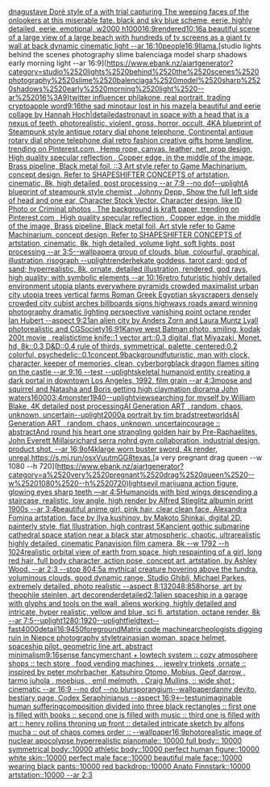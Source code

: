 [dna](https://www.ebank.nz/aiartgenerator?category=dna)[gustave Doré style of a with trial capturing The weeping faces of the onlookers at this miserable fate. black and sky blue scheme, eerie, highly detailed, eerie, emotional, w2000 h1000](https://www.ebank.nz/aiartgenerator?category=gustave%2520Dor%C3%A9%2520style%2520of%2520a%2520with%2520trial%2520capturing%2520The%2520weeping%2520faces%2520of%2520the%2520onlookers%2520at%2520this%2520miserable%2520fate.%2520black%2520and%2520sky%2520blue%2520scheme%2C%2520eerie%2C%2520highly%2520detailed%2C%2520eerie%2C%2520emotional%2C%2520w2000%2520h1000)[16:9](https://www.ebank.nz/aiartgenerator?category=16%3A9)[rendered](https://www.ebank.nz/aiartgenerator?category=rendered)[10:16](https://www.ebank.nz/aiartgenerator?category=10%3A16)[a beautiful scene of a large view of a large beach with hundreds of tv screens as a giant tv wall at back dynamic cinematic light --ar 16:10](https://www.ebank.nz/aiartgenerator?category=a%2520beautiful%2520scene%2520of%2520a%2520large%2520view%2520of%2520a%2520large%2520beach%2520with%2520hundreds%2520of%2520tv%2520screens%2520as%2520a%2520giant%2520tv%2520wall%2520at%2520back%2520dynamic%2520cinematic%2520light%2520--ar%252016%3A10)[people](https://www.ebank.nz/aiartgenerator?category=people)[16:9](https://www.ebank.nz/aiartgenerator?category=16%3A9)[llama.](https://www.ebank.nz/aiartgenerator?category=llama.)[studio lights behind the scenes photography slime balenciaga model sharp shadows early morning light --ar 16:9](https://www.ebank.nz/aiartgenerator?category=studio%2520lights%2520behind%2520the%2520scenes%2520photography%2520slime%2520balenciaga%2520model%2520sharp%2520shadows%2520early%2520morning%2520light%2520--ar%252016%3A9)[twitter influencer philakone, real portrait, trading crypto](https://www.ebank.nz/aiartgenerator?category=twitter%2520influencer%2520philakone%2C%2520real%2520portrait%2C%2520trading%2520crypto)[apple word](https://www.ebank.nz/aiartgenerator?category=apple%2520word)[9:16](https://www.ebank.nz/aiartgenerator?category=9%3A16)[the sad minotaur lost in his maze|a beautiful and eerie collage by Hannah Hoch|detailed](https://www.ebank.nz/aiartgenerator?category=the%2520sad%2520minotaur%2520lost%2520in%2520his%2520maze%7Ca%2520beautiful%2520and%2520eerie%2520collage%2520by%2520Hannah%2520Hoch%7Cdetailed)[astronaut in space with a head that is a nexus of teeth, photorealistic, violent, gross, horror, occult, 4K](https://www.ebank.nz/aiartgenerator?category=astronaut%2520in%2520space%2520with%2520a%2520head%2520that%2520is%2520a%2520nexus%2520of%2520teeth%2C%2520photorealistic%2C%2520violent%2C%2520gross%2C%2520horror%2C%2520occult%2C%25204K)[A blueprint of Steampunk style antique rotary dial phone telephone,  Continental antique rotary dial phone telephone dial retro fashion creative gifts home landline, trending on Pinterest.com  , Hemp rope, canvas, leather, net, prop design, High quality specular reflection , Copper  edge, in the middle of the image, Brass pipeline,  Black metal foil,  ::3  Art style refer to Game Machinarium.  concept design, Refer to SHAPESHIFTER CONCEPTS  of artstation, cinematic,  8k, high detailed,  post processing    --ar 7:9   --no dof](https://www.ebank.nz/aiartgenerator?category=A%2520blueprint%2520of%2520Steampunk%2520style%2520antique%2520rotary%2520dial%2520phone%2520telephone%2C%2520%2520Continental%2520antique%2520rotary%2520dial%2520phone%2520telephone%2520dial%2520retro%2520fashion%2520creative%2520gifts%2520home%2520landline%2C%2520trending%2520on%2520Pinterest.com%2520%2520%2C%2520Hemp%2520rope%2C%2520canvas%2C%2520leather%2C%2520net%2C%2520prop%2520design%2C%2520High%2520quality%2520specular%2520reflection%2520%2C%2520Copper%2520%2520edge%2C%2520in%2520the%2520middle%2520of%2520the%2520image%2C%2520Brass%2520pipeline%2C%2520%2520Black%2520metal%2520foil%2C%2520%2520%3A%3A3%2520%2520Art%2520style%2520refer%2520to%2520Game%2520Machinarium.%2520%2520concept%2520design%2C%2520Refer%2520to%2520SHAPESHIFTER%2520CONCEPTS%2520%2520of%2520artstation%2C%2520cinematic%2C%2520%25208k%2C%2520high%2520detailed%2C%2520%2520post%2520processing%2520%2520%2520%2520--ar%25207%3A9%2520%2520%2520--no%2520dof)[--uplight](https://www.ebank.nz/aiartgenerator?category=--uplight)[A blueprint of steampunk style chemist , Johnny Depp,  Show the full left side of head and one ear,  Character Stock Vector, Character design, like ID Photo or Criminal photos , The background is kraft paper,  trending on Pinterest.com  , High quality specular reflection ,  Copper  edge, in the middle of the image, Brass pipeline,  Black metal foil,  Art style refer to Game Machinarium.  concept design, Refer to SHAPESHIFTER CONCEPTS  of artstation, cinematic,  8k, high detailed,  volume light,  soft lights,  post processing    --ar 3:5](https://www.ebank.nz/aiartgenerator?category=A%2520blueprint%2520of%2520steampunk%2520style%2520chemist%2520%2C%2520Johnny%2520Depp%2C%2520%2520Show%2520the%2520full%2520left%2520side%2520of%2520head%2520and%2520one%2520ear%2C%2520%2520Character%2520Stock%2520Vector%2C%2520Character%2520design%2C%2520like%2520ID%2520Photo%2520or%2520Criminal%2520photos%2520%2C%2520The%2520background%2520is%2520kraft%2520paper%2C%2520%2520trending%2520on%2520Pinterest.com%2520%2520%2C%2520High%2520quality%2520specular%2520reflection%2520%2C%2520%2520Copper%2520%2520edge%2C%2520in%2520the%2520middle%2520of%2520the%2520image%2C%2520Brass%2520pipeline%2C%2520%2520Black%2520metal%2520foil%2C%2520%2520Art%2520style%2520refer%2520to%2520Game%2520Machinarium.%2520%2520concept%2520design%2C%2520Refer%2520to%2520SHAPESHIFTER%2520CONCEPTS%2520%2520of%2520artstation%2C%2520cinematic%2C%2520%25208k%2C%2520high%2520detailed%2C%2520%2520volume%2520light%2C%2520%2520soft%2520lights%2C%2520%2520post%2520processing%2520%2520%2520%2520--ar%25203%3A5)[--wallpaper](https://www.ebank.nz/aiartgenerator?category=--wallpaper)[a group of clouds, blue, colourful, graphical, illustration, risograph --uplight](https://www.ebank.nz/aiartgenerator?category=a%2520group%2520of%2520clouds%2C%2520blue%2C%2520colourful%2C%2520graphical%2C%2520illustration%2C%2520risograph%2520--uplight)[render](https://www.ebank.nz/aiartgenerator?category=render)[hekate goddess, tarot card; god of sand; hyperrealistic, 8k, ornate, detailed illustration, rendered, god rays, high quality; with symbolic elements --ar 10:16](https://www.ebank.nz/aiartgenerator?category=hekate%2520goddess%2C%2520tarot%2520card%3B%2520god%2520of%2520sand%3B%2520hyperrealistic%2C%25208k%2C%2520ornate%2C%2520detailed%2520illustration%2C%2520rendered%2C%2520god%2520rays%2C%2520high%2520quality%3B%2520with%2520symbolic%2520elements%2520--ar%252010%3A16)[retro futuristic highly detailed environment utopia plants everywhere pyramids crowded maximalist urban city utopia trees  vertical farms Roman Greek Egyptian skyscrapers densely crowded city cubist arches billboards signs highways roads award winning photography dramatic lighting perspective vanishing point octane render Ian Hubert  --aspect 9:21](https://www.ebank.nz/aiartgenerator?category=retro%2520futuristic%2520highly%2520detailed%2520environment%2520utopia%2520plants%2520everywhere%2520pyramids%2520crowded%2520maximalist%2520urban%2520city%2520utopia%2520trees%2520%2520vertical%2520farms%2520Roman%2520Greek%2520Egyptian%2520skyscrapers%2520densely%2520crowded%2520city%2520cubist%2520arches%2520billboards%2520signs%2520highways%2520roads%2520award%2520winning%2520photography%2520dramatic%2520lighting%2520perspective%2520vanishing%2520point%2520octane%2520render%2520Ian%2520Hubert%2520%2520--aspect%25209%3A21)[an alien city by Anders Zorn and Laura Muntz Lyall photorealistic and CGSociety](https://www.ebank.nz/aiartgenerator?category=an%2520alien%2520city%2520by%2520Anders%2520Zorn%2520and%2520Laura%2520Muntz%2520Lyall%2520photorealistic%2520and%2520CGSociety)[16:9](https://www.ebank.nz/aiartgenerator?category=16%3A9)[1](https://www.ebank.nz/aiartgenerator?category=1)[Kanye west Batman photo, smiling, kodak 200t movie , realistic](https://www.ebank.nz/aiartgenerator?category=Kanye%2520west%2520Batman%2520photo%2C%2520smiling%2C%2520kodak%2520200t%2520movie%2520%2C%2520realistic)[time knife::1 vector art::0.3 digital, flat Miyazaki, Monet, hd, 8k::0.3 D&D::0.4 rule of thirds, symmetrical, palette, centered:0.2 colorful, psychedelic::0.1](https://www.ebank.nz/aiartgenerator?category=time%2520knife%3A%3A1%2520vector%2520art%3A%3A0.3%2520digital%2C%2520flat%2520Miyazaki%2C%2520Monet%2C%2520hd%2C%25208k%3A%3A0.3%2520D%26D%3A%3A0.4%2520rule%2520of%2520thirds%2C%2520symmetrical%2C%2520palette%2C%2520centered%3A0.2%2520colorful%2C%2520psychedelic%3A%3A0.1)[concept](https://www.ebank.nz/aiartgenerator?category=concept)[.9](https://www.ebank.nz/aiartgenerator?category=.9)[background](https://www.ebank.nz/aiartgenerator?category=background)[futuristic, man with clock, character, keeper of memories, clean, cyberborg](https://www.ebank.nz/aiartgenerator?category=futuristic%2C%2520man%2520with%2520clock%2C%2520character%2C%2520keeper%2520of%2520memories%2C%2520clean%2C%2520cyberborg)[black dragon flames siting on the castle --ar 9:16 --test --uplight](https://www.ebank.nz/aiartgenerator?category=black%2520dragon%2520flames%2520siting%2520on%2520the%2520castle%2520--ar%25209%3A16%2520--test%2520--uplight)[skeletal humanoid entity creating a dark portal in downtown Los Angeles, 1992, film grain --ar 4:3](https://www.ebank.nz/aiartgenerator?category=skeletal%2520humanoid%2520entity%2520creating%2520a%2520dark%2520portal%2520in%2520downtown%2520Los%2520Angeles%2C%25201992%2C%2520film%2520grain%2520--ar%25204%3A3)[moose and squirrel and Natasha and Boris getting high claymation diorama John waters](https://www.ebank.nz/aiartgenerator?category=moose%2520and%2520squirrel%2520and%2520Natasha%2520and%2520Boris%2520getting%2520high%2520claymation%2520diorama%2520John%2520waters)[16000](https://www.ebank.nz/aiartgenerator?category=16000)[3:4](https://www.ebank.nz/aiartgenerator?category=3%3A4)[monster](https://www.ebank.nz/aiartgenerator?category=monster)[1940](https://www.ebank.nz/aiartgenerator?category=1940)[--uplight](https://www.ebank.nz/aiartgenerator?category=--uplight)[view](https://www.ebank.nz/aiartgenerator?category=view)[searching for myself by  William Blake, 4K detailed post processing](https://www.ebank.nz/aiartgenerator?category=searching%2520for%2520myself%2520by%2520%2520William%2520Blake%2C%25204K%2520detailed%2520post%2520processing)[AI Generation ART , random, chaos, unknown, uncertain](https://www.ebank.nz/aiartgenerator?category=AI%2520Generation%2520ART%2520%2C%2520random%2C%2520chaos%2C%2520unknown%2C%2520uncertain)[--uplight](https://www.ebank.nz/aiartgenerator?category=--uplight)[2000](https://www.ebank.nz/aiartgenerator?category=2000)[a portrait by tim bradstreet](https://www.ebank.nz/aiartgenerator?category=a%2520portrait%2520by%2520tim%2520bradstreet)[worlds](https://www.ebank.nz/aiartgenerator?category=worlds)[AI Generation ART , random, chaos, unknown, uncertain](https://www.ebank.nz/aiartgenerator?category=AI%2520Generation%2520ART%2520%2C%2520random%2C%2520chaos%2C%2520unknown%2C%2520uncertain)[courage :: abstract](https://www.ebank.nz/aiartgenerator?category=courage%2520%3A%3A%2520abstract)[And round his heart one strangling golden hair by Pre-Raphaelites, John Everett Millais](https://www.ebank.nz/aiartgenerator?category=And%2520round%2520his%2520heart%2520one%2520strangling%2520golden%2520hair%2520by%2520Pre-Raphaelites%2C%2520John%2520Everett%2520Millais)[richard serra nohrd gym collaboration, industrial design, product shot, --ar 16:9](https://www.ebank.nz/aiartgenerator?category=richard%2520serra%2520nohrd%2520gym%2520collaboration%2C%2520industrial%2520design%2C%2520product%2520shot%2C%2520--ar%252016%3A9)[of](https://www.ebank.nz/aiartgenerator?category=of)[4k](https://www.ebank.nz/aiartgenerator?category=4k)[large worn buster sword, 4k render, unreal,](https://www.ebank.nz/aiartgenerator?category=large%2520worn%2520buster%2520sword%2C%25204k%2520render%2C%2520unreal%2C)[<https://s.mj.run/osxVuutmGG8>](https://www.ebank.nz/aiartgenerator?category=%3Chttps%3A//s.mj.run/osxVuutmGG8%3E)[texas.](https://www.ebank.nz/aiartgenerator?category=texas.)[a very pregnant drag queen --w 1080 --h 720](https://www.ebank.nz/aiartgenerator?category=a%2520very%2520pregnant%2520drag%2520queen%2520--w%25201080%2520--h%2520720)[lights](https://www.ebank.nz/aiartgenerator?category=lights)[evil marijuana action figure, glowing eyes sharp teeth —ar 4:5](https://www.ebank.nz/aiartgenerator?category=evil%2520marijuana%2520action%2520figure%2C%2520glowing%2520eyes%2520sharp%2520teeth%2520%E2%80%94ar%25204%3A5)[Humanoids with bird wings descending  a staircase, realistic, low angle, high render by Alfred Stieglitz albumin print 1900s --ar 3:4](https://www.ebank.nz/aiartgenerator?category=Humanoids%2520with%2520bird%2520wings%2520descending%2520%2520a%2520staircase%2C%2520realistic%2C%2520low%2520angle%2C%2520high%2520render%2520by%2520Alfred%2520Stieglitz%2520albumin%2520print%25201900s%2520--ar%25203%3A4)[beautiful anime girl, pink hair, clear clean face, Alexandra Fomina artstation, face by Ilya kushinov, by Makoto Shinkai, digital 2D, painterly style, flat Illustration, high contrast 5K](https://www.ebank.nz/aiartgenerator?category=beautiful%2520anime%2520girl%2C%2520pink%2520hair%2C%2520clear%2520clean%2520face%2C%2520Alexandra%2520Fomina%2520artstation%2C%2520face%2520by%2520Ilya%2520kushinov%2C%2520by%2520Makoto%2520Shinkai%2C%2520digital%25202D%2C%2520painterly%2520style%2C%2520flat%2520Illustration%2C%2520high%2520contrast%25205K)[ancient gothic submarine cathedral space station near a black star atmospheric, chaotic, ultrarealistic highly detailed, cinematic Panavision film camera, 8k --w 1792 --h 1024](https://www.ebank.nz/aiartgenerator?category=ancient%2520gothic%2520submarine%2520cathedral%2520space%2520station%2520near%2520a%2520black%2520star%2520atmospheric%2C%2520chaotic%2C%2520ultrarealistic%2520highly%2520detailed%2C%2520cinematic%2520Panavision%2520film%2520camera%2C%25208k%2520--w%25201792%2520--h%25201024)[realistic orbital view of earth from space, high res](https://www.ebank.nz/aiartgenerator?category=realistic%2520orbital%2520view%2520of%2520earth%2520from%2520space%2C%2520high%2520res)[painting of a girl, long red hair, full body character, action pose, concept art, artstation, by Ashley Wood. --ar 2:3 --stop 80](https://www.ebank.nz/aiartgenerator?category=painting%2520of%2520a%2520girl%2C%2520long%2520red%2520hair%2C%2520full%2520body%2520character%2C%2520action%2520pose%2C%2520concept%2520art%2C%2520artstation%2C%2520by%2520Ashley%2520Wood.%2520--ar%25202%3A3%2520--stop%252080)[4:5](https://www.ebank.nz/aiartgenerator?category=4%3A5)[a mythical creature hovering above the tundra, voluminous clouds, good dynamic range, Studio Ghibli, Michael Parkes, extremely detailed, photo realistic --aspect 8:13](https://www.ebank.nz/aiartgenerator?category=a%2520mythical%2520creature%2520hovering%2520above%2520the%2520tundra%2C%2520voluminous%2520clouds%2C%2520good%2520dynamic%2520range%2C%2520Studio%2520Ghibli%2C%2520Michael%2520Parkes%2C%2520extremely%2520detailed%2C%2520photo%2520realistic%2520--aspect%25208%3A13)[2048:858](https://www.ebank.nz/aiartgenerator?category=2048%3A858)[horse, art by theophile steinlen, art deco](https://www.ebank.nz/aiartgenerator?category=horse%2C%2520art%2520by%2520theophile%2520steinlen%2C%2520art%2520deco)[render](https://www.ebank.nz/aiartgenerator?category=render)[detailed](https://www.ebank.nz/aiartgenerator?category=detailed)[2:1](https://www.ebank.nz/aiartgenerator?category=2%3A1)[alien spaceship in a garage with glyphs and tools on the wall, aliens working, highly detailed and intricate, hyper realistic, yellow and blue, sci fi, artstation, octane render, 8k --ar 7:5](https://www.ebank.nz/aiartgenerator?category=alien%2520spaceship%2520in%2520a%2520garage%2520with%2520glyphs%2520and%2520tools%2520on%2520the%2520wall%2C%2520aliens%2520working%2C%2520highly%2520detailed%2520and%2520intricate%2C%2520hyper%2520realistic%2C%2520yellow%2520and%2520blue%2C%2520sci%2520fi%2C%2520artstation%2C%2520octane%2520render%2C%25208k%2520--ar%25207%3A5)[--uplight](https://www.ebank.nz/aiartgenerator?category=--uplight)[1280:1920](https://www.ebank.nz/aiartgenerator?category=1280%3A1920)[--uplight](https://www.ebank.nz/aiartgenerator?category=--uplight)[field](https://www.ebank.nz/aiartgenerator?category=field)[text](https://www.ebank.nz/aiartgenerator?category=text)[--fast](https://www.ebank.nz/aiartgenerator?category=--fast)[4000](https://www.ebank.nz/aiartgenerator?category=4000)[detail](https://www.ebank.nz/aiartgenerator?category=detail)[16:9](https://www.ebank.nz/aiartgenerator?category=16%3A9)[450](https://www.ebank.nz/aiartgenerator?category=450)[foreground](https://www.ebank.nz/aiartgenerator?category=foreground)[Matrix code machine](https://www.ebank.nz/aiartgenerator?category=Matrix%2520code%2520machine)[archeologists digging ruin in Niepce photography style](https://www.ebank.nz/aiartgenerator?category=archeologists%2520digging%2520ruin%2520in%2520Niepce%2520photography%2520style)[train](https://www.ebank.nz/aiartgenerator?category=train)[](https://www.ebank.nz/aiartgenerator?category=)[asian woman, space helmet, spaceship pilot. geometric line art, abstract minimalism](https://www.ebank.nz/aiartgenerator?category=asian%2520woman%2C%2520space%2520helmet%2C%2520spaceship%2520pilot.%2520geometric%2520line%2520art%2C%2520abstract%2520minimalism)[9:16](https://www.ebank.nz/aiartgenerator?category=9%3A16)[sense,fancy](https://www.ebank.nz/aiartgenerator?category=sense%2Cfancy)[merchant + lowtech system :: cozy atmosphere shops :: tech store , food vending machines ,  , jewelry trinkets ,ornate  :: inspired by peter mohrbacher ,Katsuhiro Otomo, Mobius, Geof darrow   , tarmo juhola , moebius, , emil melmoth, , Craig Mullins, :: wide shot : cinematic --ar 16:9 --no dof --no blur](https://www.ebank.nz/aiartgenerator?category=merchant%2520%2B%2520lowtech%2520system%2520%3A%3A%2520cozy%2520atmosphere%2520shops%2520%3A%3A%2520tech%2520store%2520%2C%2520food%2520vending%2520machines%2520%2C%2520%2520%2C%2520jewelry%2520trinkets%2520%2Cornate%2520%2520%3A%3A%2520inspired%2520by%2520peter%2520mohrbacher%2520%2CKatsuhiro%2520Otomo%2C%2520Mobius%2C%2520Geof%2520darrow%2520%2520%2520%2C%2520tarmo%2520juhola%2520%2C%2520moebius%2C%2520%2C%2520emil%2520melmoth%2C%2520%2C%2520Craig%2520Mullins%2C%2520%3A%3A%2520wide%2520shot%2520%3A%2520cinematic%2520--ar%252016%3A9%2520--no%2520dof%2520--no%2520blur)[sporangium](https://www.ebank.nz/aiartgenerator?category=sporangium)[--wallpaper](https://www.ebank.nz/aiartgenerator?category=--wallpaper)[danny devito, bestiary page, Codex Seraphinianus --aspect 16:9](https://www.ebank.nz/aiartgenerator?category=danny%2520devito%2C%2520bestiary%2520page%2C%2520Codex%2520Seraphinianus%2520--aspect%252016%3A9)[<--test](https://www.ebank.nz/aiartgenerator?category=%3C--test)[unimaginable human suffering](https://www.ebank.nz/aiartgenerator?category=unimaginable%2520human%2520suffering)[composition divided into three black rectangles :: first one is filled with books :: second one is filled with music :: third one is filled with art :: henry rollins throning up front :: detailed intricate sketch by alfons mucha :: out of chaos comes order :: --wallpaper](https://www.ebank.nz/aiartgenerator?category=composition%2520divided%2520into%2520three%2520black%2520rectangles%2520%3A%3A%2520first%2520one%2520is%2520filled%2520with%2520books%2520%3A%3A%2520second%2520one%2520is%2520filled%2520with%2520music%2520%3A%3A%2520third%2520one%2520is%2520filled%2520with%2520art%2520%3A%3A%2520henry%2520rollins%2520throning%2520up%2520front%2520%3A%3A%2520detailed%2520intricate%2520sketch%2520by%2520alfons%2520mucha%2520%3A%3A%2520out%2520of%2520chaos%2520comes%2520order%2520%3A%3A%2520--wallpaper)[16:9](https://www.ebank.nz/aiartgenerator?category=16%3A9)[photorealistic image of nuclear apocolypse hyperrealistic piano](https://www.ebank.nz/aiartgenerator?category=photorealistic%2520image%2520of%2520nuclear%2520apocolypse%2520hyperrealistic%2520piano)[male:: 10000 full body:: 10000 symmetrical body::10000 athletic body::10000 perfect human figure::10000 white skin::10000 perfect male face::10000 beautiful male face::10000 wearing black pants::10000 red backdrop::10000 Anato Finnstark::10000 artstation::10000 --ar 2:3](https://www.ebank.nz/aiartgenerator?category=male%3A%3A%252010000%2520full%2520body%3A%3A%252010000%2520symmetrical%2520body%3A%3A10000%2520athletic%2520body%3A%3A10000%2520perfect%2520human%2520figure%3A%3A10000%2520white%2520skin%3A%3A10000%2520perfect%2520male%2520face%3A%3A10000%2520beautiful%2520male%2520face%3A%3A10000%2520wearing%2520black%2520pants%3A%3A10000%2520red%2520backdrop%3A%3A10000%2520Anato%2520Finnstark%3A%3A10000%2520artstation%3A%3A10000%2520--ar%25202%3A3)